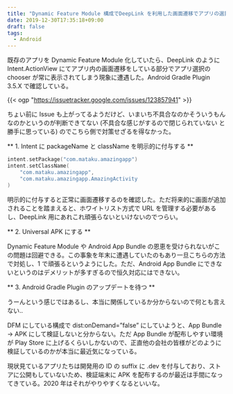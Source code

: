 ```yaml
---
title: "Dynamic Feature Module 構成でDeepLink を利用した画面遷移でアプリの選択が常にされる"
date: 2019-12-30T17:35:18+09:00
draft: false
tags:
  - Android
---
```


既存のアプリを Dynamic Feature Module 化していたら、DeepLink のように Intent.ActionView にてアプリ内の画面遷移をしている部分でアプリ選択の chooser が常に表示されてしまう現象に遭遇した。Android Gradle Plugin 3.5.X で確認している。

{{< ogp "https://issuetracker.google.com/issues/123857941" >}}

ちょい前に Issue も上がってるようだけど、いまいち不具合なのかそういうもんなのかというのが判断できてない (不具合な感じがするので閉じられていない と勝手に思っている) のでこちら側で対策せざるを得なかった。

** 1. Intent に packageName と className を明示的に付与する **

```kotlin
intent.setPackage("com.mataku.amazingapp")
intent.setClassName(
    "com.mataku.amazingapp",
    "com.mataku.amazingapp.AmazingActivity
)
```

明示的に付与すると正常に画面遷移するのを確認した。ただ将来的に画面が追加されることを踏まえると、ホワイトリスト方式で URL を管理する必要があるし、DeepLink 用にあれこれ頑張らないといけないのでつらい。

** 2. Universal APK にする **

Dynamic Feature Module や Android App Bundle の恩恵を受けられないがこの問題は回避できる。この事象を年末に遭遇していたのもあり一旦こちらの方法で対処し、1 で頑張るというようにした。ただ、Android App Bundle にできないというのはデメリットが多すぎるので恒久対応にはできない。

** 3. Android Gradle Plugin のアップデートを待つ **

うーんという感じではあるし、本当に関係しているか分からないので何とも言えない..

DFM にしている構成で dist:onDemand=”false” にしていようと、App Bundle -> APK にして検証しないと分からない。ただ App Bundle が配布しやすい環境が Play Store に上げるくらいしかないので、正直他の会社の皆様がどのように検証しているのかが本当に最近気になっている。

現状見ているアプリたちは開発用の ID の suffix に .dev を付与しており、ストアに公開もしていないため、検証端末に APK を配布するのが最近は手間になってきている。2020 年はそれがやりやすくなるといいな。

